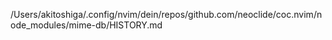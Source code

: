 /Users/akitoshiga/.config/nvim/dein/repos/github.com/neoclide/coc.nvim/node_modules/mime-db/HISTORY.md
